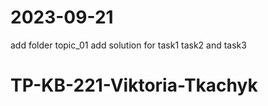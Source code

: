 # 2023-09-21
add folder topic_01
add solution for task1 task2 and task3

# TP-KB-221-Viktoria-Tkachyk 